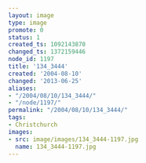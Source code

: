 ```yaml
---
layout: image
type: image
promote: 0
status: 1
created_ts: 1092143870
changed_ts: 1372159446
node_id: 1197
title: '134_3444'
created: '2004-08-10'
changed: '2013-06-25'
aliases:
- "/2004/08/10/134_3444/"
- "/node/1197/"
permalink: "/2004/08/10/134_3444/"
tags:
- Christchurch
images:
- src: image/images/134_3444-1197.jpg
  name: 134_3444-1197.jpg
---
```


